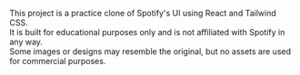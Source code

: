 This project is a practice clone of Spotify's UI using React and Tailwind CSS.  
It is built for educational purposes only and is not affiliated with Spotify in any way.  
Some images or designs may resemble the original, but no assets are used for commercial purposes.
